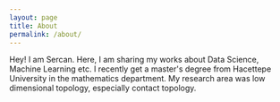```yaml
---
layout: page
title: About
permalink: /about/
---
```


Hey! I am Sercan. Here, I am sharing my works about Data Science, Machine Learning etc. I recently get a master's degree from Hacettepe University in the mathematics department. My research area was low dimensional topology, especially contact topology.
